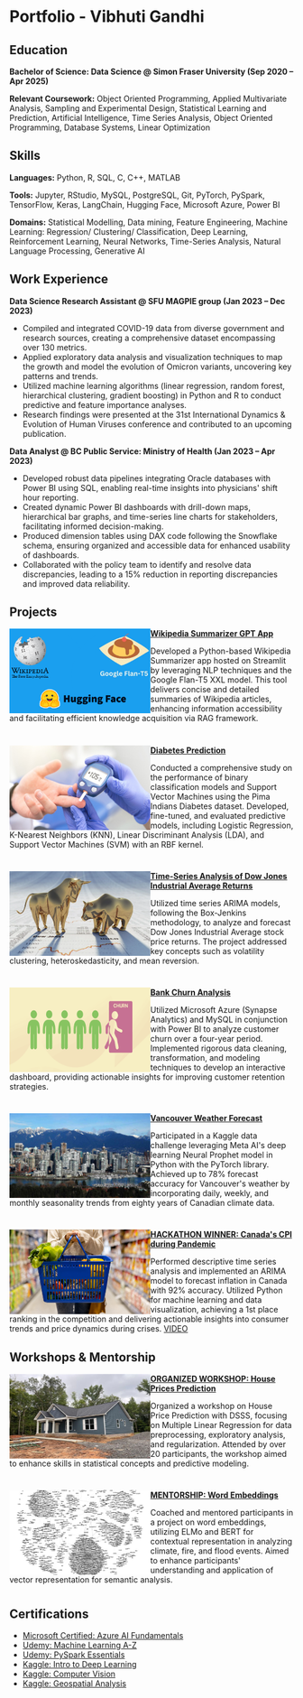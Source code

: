 # Portfolio - Vibhuti Gandhi

## Education

**Bachelor of Science: Data Science @ Simon Fraser University (Sep 2020 – Apr 2025)**

**Relevant Coursework:** Object Oriented Programming, Applied Multivariate Analysis, Sampling and Experimental Design, Statistical Learning and Prediction, Artificial Intelligence, Time Series Analysis, Object Oriented Programming, Database Systems, Linear Optimization

## Skills

**Languages:** Python, R, SQL, C, C++, MATLAB

**Tools:** Jupyter, RStudio, MySQL, PostgreSQL, Git, PyTorch, PySpark, TensorFlow, Keras, LangChain, Hugging Face, Microsoft Azure, Power BI

**Domains:** Statistical Modelling, Data mining, Feature Engineering, Machine Learning: Regression/ Clustering/ Classification, Deep Learning, Reinforcement Learning, Neural Networks, Time-Series Analysis, Natural Language Processing, Generative AI

## Work Experience

**Data Science Research Assistant @ SFU MAGPIE group (Jan 2023 – Dec 2023)**

- Compiled and integrated COVID-19 data from diverse government and research sources, creating a comprehensive dataset encompassing over 130 metrics.
- Applied exploratory data analysis and visualization techniques to map the growth and model the evolution of Omicron variants, uncovering key patterns and trends.
- Utilized machine learning algorithms (linear regression, random forest, hierarchical clustering, gradient boosting) in Python and R to conduct predictive and feature importance analyses.
- Research findings were presented at the 31st International Dynamics & Evolution of Human Viruses conference and contributed to an upcoming publication.

**Data Analyst @ BC Public Service: Ministry of Health (Jan 2023 – Apr 2023)**

- Developed robust data pipelines integrating Oracle databases with Power BI using SQL, enabling real-time insights into physicians' shift hour reporting.
- Created dynamic Power BI dashboards with drill-down maps, hierarchical bar graphs, and time-series line charts for stakeholders, facilitating informed decision-making.
- Produced dimension tables using DAX code following the Snowflake schema, ensuring organized and accessible data for enhanced usability of dashboards.
- Collaborated with the policy team to identify and resolve data discrepancies, leading to a 15% reduction in reporting discrepancies and improved data reliability.

## Projects

<img align="left" width="250" height="150" src="https://github.com/GanVib18/portfolio/blob/main/Images/1.png"> **[Wikipedia Summarizer GPT App](https://github.com/GanVib18/Wikipedia-Summarizer-GPT-App)**

Developed a Python-based Wikipedia Summarizer app hosted on Streamlit by leveraging NLP techniques and the Google Flan-T5 XXL model. This tool delivers concise and detailed summaries of Wikipedia articles, enhancing information accessibility and facilitating efficient knowledge acquisition via RAG framework.

#

<img align="left" width="250" height="150" src="https://github.com/GanVib18/portfolio/blob/main/Images/2.jpg"> **[Diabetes Prediction](https://github.com/GanVib18/Diabetes-Prediction)**

Conducted a comprehensive study on the performance of binary classification models and Support Vector Machines using the Pima Indians Diabetes dataset. Developed, fine-tuned, and evaluated predictive models, including Logistic Regression, K-Nearest Neighbors (KNN), Linear Discriminant Analysis (LDA), and Support Vector Machines (SVM) with an RBF kernel.

# 

<img align="left" width="250" height="150" src="https://github.com/GanVib18/portfolio/blob/main/Images/3.png"> **[Time-Series Analysis of Dow Jones Industrial Average Returns](https://github.com/GanVib18/Analysis-of-Dow-Jones-Industrial-Average-Returns-using-ARIMA)**
 
Utilized time series ARIMA models, following the Box-Jenkins methodology, to analyze and forecast Dow Jones Industrial Average stock price returns. The project addressed key concepts such as volatility clustering, heteroskedasticity, and mean reversion.

#

<img align="left" width="250" height="150" src="https://github.com/GanVib18/portfolio/blob/main/Images/4.png"> **[Bank Churn Analysis](https://github.com/GanVib18/Bank-Churn-Analysis/tree/main)**

Utilized Microsoft Azure (Synapse Analytics) and MySQL in conjunction with Power BI to analyze customer churn over a four-year period. Implemented rigorous data cleaning, transformation, and modeling techniques to develop an interactive dashboard, providing actionable insights for improving customer retention strategies.

#

<img align="left" width="250" height="150" src="https://github.com/GanVib18/portfolio/blob/main/Images/5.jpg"> **[Vancouver Weather Forecast](https://www.kaggle.com/code/vibhutigandhi/vancouver-weather-forecast-using-neural-prophet/notebook)**

Participated in a Kaggle data challenge leveraging Meta AI's deep learning Neural Prophet model in Python with the PyTorch library. Achieved up to 78% forecast accuracy for Vancouver's weather by incorporating daily, weekly, and monthly seasonality trends from eighty years of Canadian climate data.

#

<img align="left" width="250" height="150" src="https://github.com/GanVib18/portfolio/blob/main/Images/6.jpg"> **[HACKATHON WINNER: Canada's CPI during Pandemic](https://github.com/Vancouver-Datajam/CPI/)** 

Performed descriptive time series analysis and implemented an ARIMA model to forecast inflation in Canada with 92% accuracy. Utilized Python for machine learning and data visualization, achieving a 1st place ranking in the competition and delivering actionable insights into consumer trends and price dynamics during crises. [VIDEO](https://www.youtube.com/watch?v=av6l6yLJ8q0)

## Workshops & Mentorship

<img align="left" width="250" height="150" src="https://github.com/GanVib18/portfolio/blob/main/Images/7.jpg"> **[ORGANIZED WORKSHOP: House Prices Prediction](https://github.com/GanVib18/DSSS-Workshop-House-Prices)**

Organized a workshop on House Price Prediction with DSSS, focusing on Multiple Linear Regression for data preprocessing, exploratory analysis, and regularization. Attended by over 20 participants, the workshop aimed to enhance skills in statistical concepts and predictive modeling.

#

<img align="left" width="250" height="150" src="https://github.com/GanVib18/portfolio/blob/main/Images/8.jpg"> **[MENTORSHIP: Word Embeddings](https://github.com/Vancouver-Datajam/Word-Embeddings)** 

Coached and mentored participants in a project on word embeddings, utilizing ELMo and BERT for contextual representation in analyzing climate, fire, and flood events. Aimed to enhance participants' understanding and application of vector representation for semantic analysis.

#

## Certifications 

-  [Microsoft Certified: Azure AI Fundamentals](https://www.credly.com/badges/d446bfbd-0f65-4112-bcd6-9e31a09cfe74)
-  [Udemy: Machine Learning A-Z](https://www.udemy.com/certificate/UC-34b4e8aa-f18a-4be9-acaf-08fc674e4e01/)
-  [Udemy: PySpark Essentials](https://www.udemy.com/certificate/UC-b3dc284a-c077-41db-a293-b659184e76b7/)
-  [Kaggle: Intro to Deep Learning](https://www.kaggle.com/learn/certification/vibhutigandhi/intro-to-deep-learning)
-  [Kaggle: Computer Vision](https://www.kaggle.com/learn/certification/vibhutigandhi/computer-vision)
-  [Kaggle: Geospatial Analysis](https://www.kaggle.com/learn/certification/vibhutigandhi/geospatial-analysis)

